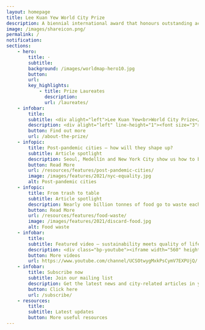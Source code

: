 ```yaml
---
layout: homepage
title: Lee Kuan Yew World City Prize
description: A biennial international award that honours outstanding achievements and contributions to the creation of liveable, vibrant and sustainable urban communities around the world
image: /images/shareicon.png/
permalink: /
notification: 
sections:
    - hero:
        title: ·
        subtitle: 
        background: /images/worldmap-hero10.jpg
        button: 
        url: 
        key_highlights:
            - title: Prize Laureates
              description: 
              url: /laureates/
    - infobar:    
        title: 
        subtitle: <div alight="left">Lee Kuan Yew<br>World City Prize</div>
        description: <div alight="left" line-height="1"><font size="3"><i>A biennial international award that recognises outstanding cities in tackling urban challenges to bring about a holistic and sustained urban transformation.</i></font></div>
        button: Find out more
        url: /about-the-prize/
    - infopic:
        title: Post-pandemic cities — how will they shape up?
        subtitle: Article spotlight
        description: Seoul, Medellín and New York City show us how to build greener, fairer and more resilient economies and societies in a post-pandemic world.
        button: Read More
        url: /resources/features/post-pandemic-cities/
        image: /images/features/2021/nyc-equality.jpg
        alt: Post-pandemic cities
    - infopic:
        title: From trash to table
        subtitle: Article spotlight
        description: Nearly one billion tonnes of food go to waste each year, even as one in ten people suffer from hunger. More cities are taking a stand through various initiatives.
        button: Read More
        url: /resources/features/food-waste/
        image: /images/features/2021/discard-food.jpg
        alt: Food waste
    - infobar:    
        title: 
        subtitle: Featured video — sustainability meets quality of life
        description: <div class="bp-youtube"><iframe width="560" height="315" src="https://www.youtube.com/embed/lpvnAsDj2dA" title="YouTube video player" frameborder="0" allow="accelerometer; autoplay; clipboard-write; encrypted-media; gyroscope; picture-in-picture" allowfullscreen></iframe></div>
        button: More videos
        url: https://www.youtube.com/channel/UCSOtwygMxkPsCymV7EXPUjQ/
    - infobar:    
        title: Subscribe now
        subtitle: Join our mailing list
        description: Get the latest news and city-related articles in your inbox!
        button: Click here   
        url: /subscribe/
    - resources:
        title: 
        subtitle: Latest updates
        button: More useful resources
---
```

